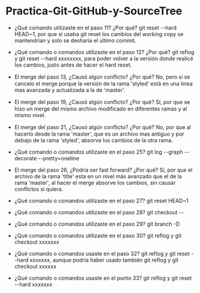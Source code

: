 # Practica-Git-GitHub-y-SourceTree

- ¿Qué comando utilizaste en el paso 11? ¿Por qué? 
 git reset --hard HEAD~1, por que si usaba git reset los cambios del working copy se mantendrian
 y solo se desharía el ultimo commit.

- ¿Qué comando o comandos utilizaste en el paso 12? ¿Por qué? 
 git reflog y git reset --hard xxxxxxxx, para poder volver a la versión donde realicé los cambios, justo 
 antes de hacer el  hard reset.

- El merge del paso 13, ¿Causó algún conﬂicto? ¿Por qué? 
 No, pero si se cancelo el merge porque la versión de la rama 'styled' está en una linea mas avanzada 
 y actualizada a la de 'master'.

- El merge del paso 19, ¿Causó algún conﬂicto? ¿Por qué? 
 Sí, por que se hizo un merge del mismo archivo modificado en diferentes ramas y al mismo nivel.
 
- El merge del paso 21, ¿Causó algún conﬂicto? ¿Por qué? 
 No, por que al hacerlo desde la rama 'master', que es un archivo mas antiguo y por debajo de la rama 'styled', absorve los cambios
 de la otra rama.

- ¿Qué comando o comandos utilizaste en el paso 25? 
  git log --graph --decorate --pretty=oneline

- El merge del paso 26, ¿Podría ser fast forward? ¿Por qué? 
  Sí, por que el archivo de la rama 'title' esta en un nivel más avanzado que el de la rama 'master', al hacer el merge absorve 
 los cambios, sin causar conflictos si quiera.

- ¿Qué comando o comandos utilizaste en el paso 27?
 git reset HEAD~1

- ¿Qué comando o comandos utilizaste en el paso 28?
 git checkout -- <nombre archivo>

- ¿Qué comando o comandos utilizaste en el paso 29?
 git branch -D <rama>

- ¿Qué comando o comandos utilizaste en el paso 30? 
 git reflog y git checkout xxxxxxx

- ¿Qué comando o comandos usaste en el paso 32? 
 git reflog y git reset --hard xxxxxxx, aunque podría haber usado también git reflog y git checkout xxxxxx

- ¿Qué comando o comandos usaste en el punto 33?
 git reflog y git reset --hard xxxxxxx
